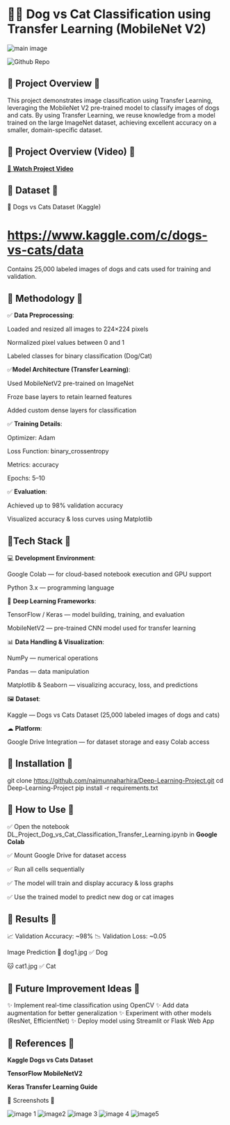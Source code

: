 # 🐶🐱 Dog vs Cat Classification using Transfer Learning (MobileNet V2)

![main image ](https://github.com/user-attachments/assets/bc9d4e90-7f7c-4ea4-84bf-77e95ce23430)

 ![Github Repo](https://img.shields.io/badge/GitHub-najmunnaharhira%2FDeep--Learning--Project-blue?logo=github)

## 🔹 Project Overview 🔹

This project demonstrates image classification using Transfer Learning, leveraging the MobileNet V2 pre-trained model to classify images of dogs and cats.
By using Transfer Learning, we reuse knowledge from a model trained on the large ImageNet dataset, achieving excellent accuracy on a smaller, domain-specific dataset.

## 🔹 Project Overview (Video) 🔹

[🎥 **Watch Project Video**](https://youtu.be/gBu9Y460SMg?si=BZfY81eBqrB3CDLd)


## 🔹 Dataset 🔹

📂 Dogs vs Cats Dataset (Kaggle)
 # https://www.kaggle.com/c/dogs-vs-cats/data

Contains 25,000 labeled images of dogs and cats used for training and validation.

## 🔹 Methodology 🔹

✅ **Data Preprocessing**:

Loaded and resized all images to 224×224 pixels

Normalized pixel values between 0 and 1

Labeled classes for binary classification (Dog/Cat)

✅**Model Architecture (Transfer Learning)**:

Used MobileNetV2 pre-trained on ImageNet

Froze base layers to retain learned features

Added custom dense layers for classification

✅ **Training Details**:

Optimizer: Adam

Loss Function: binary_crossentropy

Metrics: accuracy

Epochs: 5–10

✅ **Evaluation**:

Achieved up to 98% validation accuracy

Visualized accuracy & loss curves using Matplotlib

## 🔹Tech Stack 🔹

💻 **Development Environment**:

Google Colab — for cloud-based notebook execution and GPU support

Python 3.x — programming language

🧠 **Deep Learning Frameworks**:

TensorFlow / Keras — model building, training, and evaluation

MobileNetV2 — pre-trained CNN model used for transfer learning

📊 **Data Handling & Visualization**:

NumPy — numerical operations

Pandas — data manipulation

Matplotlib & Seaborn — visualizing accuracy, loss, and predictions

🖼 **Dataset**:

Kaggle — Dogs vs Cats Dataset (25,000 labeled images of dogs and cats)

☁ **Platform**:

Google Drive Integration — for dataset storage and easy Colab access

## 🔹 Installation 🔹
git clone https://github.com/najmunnaharhira/Deep-Learning-Project.git
cd Deep-Learning-Project
pip install -r requirements.txt

## 🔹 How to Use 🔹

✅ Open the notebook DL_Project_Dog_vs_Cat_Classification_Transfer_Learning.ipynb in **Google Colab**

✅ Mount Google Drive for dataset access

✅ Run all cells sequentially

✅ The model will train and display accuracy & loss graphs

✅ Use the trained model to predict new dog or cat images


## 🔹 Results 🔹

📈 Validation Accuracy: ~98%
📉 Validation Loss: ~0.05

Image	Prediction
🐶 dog1.jpg	✅ Dog

🐱 cat1.jpg	✅ Cat

## 🔹 Future Improvement Ideas 🔹

✨ Implement real-time classification using OpenCV
✨ Add data augmentation for better generalization
✨ Experiment with other models (ResNet, EfficientNet)
✨ Deploy model using Streamlit or Flask Web App

## 🔹 References 🔹

**Kaggle Dogs vs Cats Dataset**

**TensorFlow MobileNetV2**

**Keras Transfer Learning Guide**

🔹 Screenshots 🔹

![image 1](https://github.com/user-attachments/assets/82a0f250-dab5-4805-883f-e104d3fb736d)
![image2](https://github.com/user-attachments/assets/e980c6b9-e6d6-41ca-914a-f22125bbd8b3)
![image 3](https://github.com/user-attachments/assets/6b82cef5-6995-4d88-8e45-94acaf4c3d54)
![image 4](https://github.com/user-attachments/assets/43771526-b6f8-43fb-bca8-1fc096635ae7)
![image5](https://github.com/user-attachments/assets/18c51981-9b99-417a-bcba-c2c0fbb6bae7)





